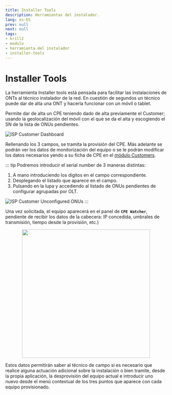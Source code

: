 ```yaml
---
title: Installer Tools
description: Herramientas del instalador.
lang: es-ES
prev: null
next: null
tags:
- krill2
- modulo
- herramienta del instalador
- installer-tools
---
```

# Installer Tools

La herramienta Installer tools está pensada para facilitar las instalaciones de ONTs al técnico instalador de la red. En cuestión de segundos un técnico puede dar de alta una ONT y hacerla funcionar con un móvil o tablet.

Permite dar de alta un CPE teniendo dado de alta previamente el Customer; usando la geolocalización del móvil con el que se da el alta y escogiendo el SN de la lista de ONUs pendientes.

![ISP Customer Dashboard](@images/krill2/installer-tools/0001.png)

Rellenando los 3 campos, se tramita la provisión del CPE. Más adelante se podrán ver los datos de monitorización del equipo o se le podrán modificar los datos necesarios yendo a su ficha de CPE en el [módulo Customers](/krill2/isp-customer/cpes.html#edicion-de-cpes).

::: tip
Podremos introducir el serial number de 3 maneras distintas:

1. A mano introduciendo los dígitos en el campo correspondiente.
2. Desplegando el listado que aparece en el campo.
3. Pulsando en la lupa y accediendo al listado de ONUs pendientes de configurar agrupadas por OLT.

![ISP Customer Unconfigured ONUs](@images/krill2/installer-tools/0002.png)
:::

Una vez solicitada, el equipo aparecerá en el panel de **`CPE Watcher`**, pendiente de recibir los datos de la cabecera: IP concedida, umbrales de transmisión, tiempo desde la provisión, etc.)

<p align="center"><img src="@images/krill2/installer-tools/0003.png" max-width=30% width=400;></p>

Estos datos permitirán saber al técnico de campo si es necesario que realice alguna actuación adicional sobre la instalación o bien tramite, desde la propia aplicación, la desprovisión del equipo actual e introducir uno nuevo desde el menú contextual de los tres puntos que aparece con cada equipo provisionado.
